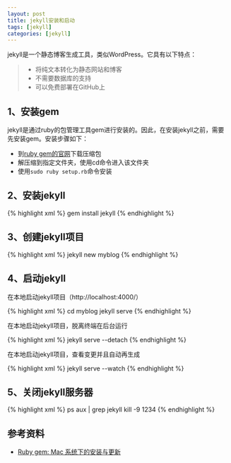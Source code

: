 ```yaml
---
layout: post
title: jekyll安装和启动
tags: [jekyll]
categories: [jekyll]
---
```




jekyll是一个静态博客生成工具，类似WordPress。它具有以下特点：

>* 将纯文本转化为静态网站和博客
>* 不需要数据库的支持
>* 可以免费部署在GitHub上

## 1、安装gem

jekyll是通过ruby的包管理工具gem进行安装的。因此，在安装jekyll之前，需要先安装gem。安装步骤如下：

* 到[ruby gem的官网](https://rubygems.org/pages/download#formats)下载压缩包
* 解压缩到指定文件夹，使用cd命令进入该文件夹
* 使用`sudo ruby setup.rb`命令安装

## 2、安装jekyll

{% highlight xml %}
gem install jekyll
{% endhighlight %}

## 3、创建jekyll项目

{% highlight xml %}
jekyll new myblog
{% endhighlight %}


## 4、启动jekyll

在本地启动jekyll项目（http://localhost:4000/）

{% highlight xml %}
cd myblog
jekyll serve
{% endhighlight %}

在本地启动jekyll项目，脱离终端在后台运行

{% highlight xml %}
jekyll serve --detach
{% endhighlight %}

在本地启动jekyll项目，查看变更并且自动再生成

{% highlight xml %}
jekyll serve --watch
{% endhighlight %}


## 5、关闭jekyll服务器

{% highlight xml %}
ps aux | grep jekyll
kill -9 1234
{% endhighlight %}

## 参考资料

+ [Ruby gem: Mac 系统下的安装与更新](http://jingpin.jikexueyuan.com/article/50546.html)



